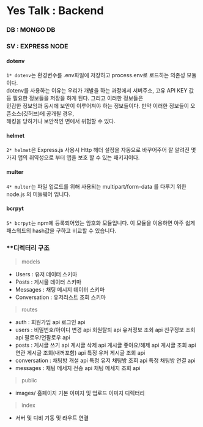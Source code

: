 # Yes Talk : Backend

### DB : MONGO DB

### SV : EXPRESS NODE

#### dotenv

`1* dotenv`는 환경변수를 .env파일에 저장하고 process.env로 로드하는 의존성 모듈이다. <br />
dotenv를 사용하는 이유는 우리가 개발을 하는 과정에서 서버주소, 고유 API KEY 값 등 필요한 정보들을 저장을 하게 된다. 그리고 이러한 정보들은<br />
민감한 정보임과 동시에 보안이 이루어져야 하는 정보들이다. 만약 이러한 정보들이 오픈소스(깃허브)에 공개될 경우,<br />
해킹을 당하거나 보안적인 면에서 위험할 수 있다.<br />

#### helmet

`2* helmet`은 Express.js 사용시 Http 헤더 설정을 자동으로 바꾸어주어 잘 알려진 몇가지 앱의 취약성으로 부터 앱을 보호 할 수 있는 패키지이다.<br />

#### multer

`4* multer`는 파일 업로드를 위해 사용되는 multipart/form-data 를 다루기 위한 node.js 의 미들웨어 입니다. <br />

#### bcrpyt

`5* bcrpyt`는 npm에 등록되어있는 암호화 모듈입니다. 이 모듈을 이용하면 아주 쉽게 패스워드의 hash값을 구하고 비교할 수 있습니다.

### \*\*디렉터리 구조

> models

- Users : 유저 데이터 스키마
- Posts : 게시물 데이터 스키마
- Messages : 채팅 메시지 데이터 스키마
- Conversation : 유저리스트 조회 스키마

> routes

- auth :
  회원가입 api
  로그인 api
- users :
  비밀번호/아이디 변경 api
  회원탈퇴 api
  유저정보 조회 api
  친구정보 조회 api
  팔로우/언팔로우 api
- posts :
  게시글 쓰기 api
  게시글 삭제 api
  게시글 좋아요/해제 api
  게시글 조회 api
  연관 게시글 조회(내꺼포함) api
  특정 유저 게시글 조회 api
- conversation :
  채팅방 개설 api
  특정 유저 채팅방 조회 api
  특정 채팅방 연결 api
- messages :
  채팅 메세지 전송 api
  채팅 메세지 조회 api

> public

- images/ 홈페이지 기본 이미지 및 업로드 이미지 디렉터리

> index

- 서버 및 디비 기동 및 라우트 연결
